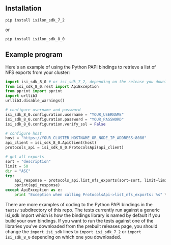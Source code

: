 ## Installation
`pip install isilon_sdk_7_2`

or 

`pip install isilon_sdk_8_0`

## Example program

Here's an example of using the Python PAPI bindings to retrieve a list of NFS exports from your cluster:

```python
import isi_sdk_8_0 # or isi_sdk_7_2, depending on the release you downloaded
from isi_sdk_8_0.rest import ApiException
from pprint import pprint
import urllib3
urllib3.disable_warnings()

# configure username and password
isi_sdk_8_0.configuration.username = "YOUR_USERNAME"
isi_sdk_8_0.configuration.password = "YOUR_PASSWORD"
isi_sdk_8_0.configuration.verify_ssl = False

# configure host
host = "https://YOUR_CLUSTER_HOSTNAME_OR_NODE_IP_ADDRESS:8080"
api_client = isi_sdk_8_0.ApiClient(host)
protocols_api = isi_sdk_8_0.ProtocolsApi(api_client)

# get all exports
sort = "description"
limit = 50
dir = "ASC"
try: 
    api_response = protocols_api.list_nfs_exports(sort=sort, limit=limit, dir=dir)
    pprint(api_response)
except ApiException as e:
    print "Exception when calling ProtocolsApi->list_nfs_exports: %s" % e
```

There are more examples of coding to the Python PAPI bindings in the `tests/` subdirectory of this repo.  The tests currently run against a generic isi_sdk import which is how the bindings library is named by default if you build your own bindings.  If you want to run the tests against one of the libraries you've downloaded from the prebuilt releases page, you should change the `import isi_sdk` lines to `import isi_sdk_7_2` or `import isi_sdk_8_0` depending on which one you downloaded.
